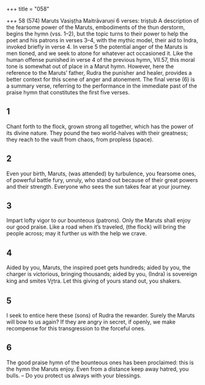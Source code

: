 +++
title = "058"

+++
58 (574) Maruts
Vasiṣṭha Maitrāvaruṇi
6 verses: triṣṭub
A description of the fearsome power of the Maruts, embodiments of the thun derstorm, begins the hymn (vss. 1–2), but the topic turns to their power to help  the poet and his patrons in verses 3–4, with the mythic model, their aid to Indra,  invoked briefly in verse 4. In verse 5 the potential anger of the Maruts is men tioned, and we seek to atone for whatever act occasioned it. Like the human  offense punished in verse 4 of the previous hymn, VII.57, this moral tone is  somewhat out of place in a Marut hymn. However, here the reference to the  Maruts’ father, Rudra the punisher and healer, provides a better context for this  scene of anger and atonement. The final verse (6) is a summary verse, referring  to the performance in the immediate past of the praise hymn that constitutes the  first five verses.
## 1
Chant forth to the flock, grown strong all together, which has the power  of its divine nature.
They pound the two world-halves with their greatness; they reach to the  vault from chaos, from propless (space).
## 2
Even your birth, Maruts, (was attended) by turbulence, you fearsome  ones, of powerful battle fury, unruly, who stand out because of their great powers and their strength.
Everyone who sees the sun takes fear at your journey.
## 3
Impart lofty vigor to our bounteous (patrons). Only the Maruts shall  enjoy our good praise.
Like a road when it’s traveled, (the flock) will bring the people across;  may it further us with the help we crave.
## 4
Aided by you, Maruts, the inspired poet gets hundreds; aided by you, the  charger is victorious, bringing thousands;
aided by you, (Indra) is sovereign king and smites Vr̥tra. Let this giving  of yours stand out, you shakers.
## 5
I seek to entice here these (sons) of Rudra the rewarder. Surely the  Maruts will bow to us again?
If they are angry in secret, if openly, we make recompense for this
transgression to the forceful ones.
## 6
The good praise hymn of the bounteous ones has been proclaimed: this  is the hymn the Maruts enjoy.
Even from a distance keep away hatred, you bulls. – Do you protect us  always with your blessings.